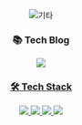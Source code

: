 <div align="center">

![기타](https://user-images.githubusercontent.com/68587360/155280882-018a0f78-f444-4164-bdfb-7abe705cb841.gif)

  
### 📚 Tech Blog
<a href="https://iamjm29.tistory.com/">
  <img src="https://img.shields.io/badge/Tistory-000000?style=flat&logo=Textpattern&logoColor=white&link=https://iamjm29.tistory.com/"/>
  
### 🛠 Tech Stack

<img src="https://img.shields.io/badge/Android Studio-3DDC84?style=flat&logo=Android&logoColor=white"/> <img src="https://img.shields.io/badge/Kotlin-7F52FF?style=flat&logo=Kotlin&logoColor=white"/> <img src="https://img.shields.io/badge/Java-007396?style=flat&logo=Java&logoColor=white"/> <img src="https://img.shields.io/badge/-Python-3776AB?style=flat&logo=Python&logoColor=white"/>

</div>
